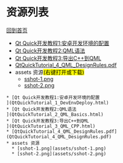 
# 资源列表

[回到首页](https://charleechan.github.io/MyWiki)

* [Qt Quick开发教程1:安卓开发环境的配置
](QtQuickTutorial_1_DevEnvDeploy.html)
* [Qt Quick开发教程2:QML语法
](QtQuickTutorial_2_QML_Basics.html)
* [Qt Quick开发教程3:导出C++到QML
](QtQuickTutorial_3_QML_CPP.html)
* [QtQuickTutorial_4_QML_DesignRules.pdf](QtQuickTutorial_4_QML_DesignRules.pdf)
* assets 资源<mark>(右键打开或下载)</mark>
  * [sshot-1.png](assets/sshot-1.png)
  * [sshot-2.png](assets/sshot-2.png)


```mind:height=300,title=内容概要,color
* [Qt Quick开发教程1:安卓开发环境的配置
](QtQuickTutorial_1_DevEnvDeploy.html)
* [Qt Quick开发教程2:QML语法
](QtQuickTutorial_2_QML_Basics.html)
* [Qt Quick开发教程3:导出C++到QML
](QtQuickTutorial_3_QML_CPP.html)
* [QtQuickTutorial_4_QML_DesignRules.pdf](QtQuickTutorial_4_QML_DesignRules.pdf)
* assets 资源
  * [sshot-1.png](assets/sshot-1.png)
  * [sshot-2.png](assets/sshot-2.png)
```
